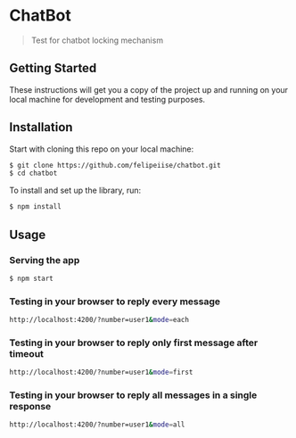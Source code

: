 # ChatBot

> Test for chatbot locking mechanism

## Getting Started

These instructions will get you a copy of the project up and running on your local machine for development and testing purposes.

## Installation

Start with cloning this repo on your local machine:

```sh
$ git clone https://github.com/felipeiise/chatbot.git
$ cd chatbot
```

To install and set up the library, run:

```sh
$ npm install
```

## Usage

### Serving the app

```sh
$ npm start
```

### Testing in your browser to reply every message

```sh
http://localhost:4200/?number=user1&mode=each
```

### Testing in your browser to reply only first message after timeout

```sh
http://localhost:4200/?number=user1&mode=first
```
### Testing in your browser to reply all messages in a single response

```sh
http://localhost:4200/?number=user1&mode=all
```
